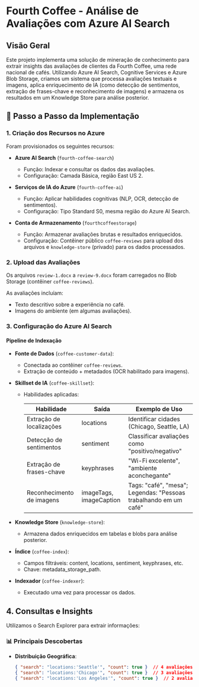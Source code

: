 # Fourth Coffee - Análise de Avaliações com Azure AI Search

## Visão Geral
Este projeto implementa uma solução de mineração de conhecimento para extrair insights das avaliações de clientes da Fourth Coffee, uma rede nacional de cafés. Utilizando Azure AI Search, Cognitive Services e Azure Blob Storage, criamos um sistema que processa avaliações textuais e imagens, aplica enriquecimento de IA (como detecção de sentimentos, extração de frases-chave e reconhecimento de imagens) e armazena os resultados em um Knowledge Store para análise posterior.

## 📌 Passo a Passo da Implementação

### 1. Criação dos Recursos no Azure
Foram provisionados os seguintes recursos:

- **Azure AI Search** (`fourth-coffee-search`)
  - Função: Indexar e consultar os dados das avaliações.
  - Configuração: Camada Básica, região East US 2.

- **Serviços de IA do Azure** (`fourth-coffee-ai`)
  - Função: Aplicar habilidades cognitivas (NLP, OCR, detecção de sentimentos).
  - Configuração: Tipo Standard S0, mesma região do Azure AI Search.

- **Conta de Armazenamento** (`fourthcoffeestorage`)
  - Função: Armazenar avaliações brutas e resultados enriquecidos.
  - Configuração: Contêiner público `coffee-reviews` para upload dos arquivos e `knowledge-store` (privado) para os dados processados.

### 2. Upload das Avaliações
Os arquivos `review-1.docx` a `review-9.docx` foram carregados no Blob Storage (contêiner `coffee-reviews`).

As avaliações incluíam:
- Texto descritivo sobre a experiência no café.
- Imagens do ambiente (em algumas avaliações).

### 3. Configuração do Azure AI Search

#### Pipeline de Indexação
- **Fonte de Dados** (`coffee-customer-data`):
  - Conectada ao contêiner `coffee-reviews`.
  - Extração de conteúdo + metadados (OCR habilitado para imagens).

- **Skillset de IA** (`coffee-skillset`):
  - Habilidades aplicadas:

    | Habilidade               | Saída          | Exemplo de Uso                              |
    |--------------------------|----------------|---------------------------------------------|
    | Extração de localizações | locations      | Identificar cidades (Chicago, Seattle, LA)  |
    | Detecção de sentimentos  | sentiment      | Classificar avaliações como "positivo/negativo" |
    | Extração de frases-chave | keyphrases     | "Wi-Fi excelente", "ambiente aconchegante"  |
    | Reconhecimento de imagens | imageTags, imageCaption | Tags: "café", "mesa"; Legendas: "Pessoas trabalhando em um café" |

- **Knowledge Store** (`knowledge-store`):
  - Armazena dados enriquecidos em tabelas e blobs para análise posterior.

- **Índice** (`coffee-index`):
  - Campos filtráveis: content, locations, sentiment, keyphrases, etc.
  - Chave: metadata_storage_path.

- **Indexador** (`coffee-indexer`):
  - Executado uma vez para processar os dados.

## 4. Consultas e Insights
Utilizamos o Search Explorer para extrair informações:

### 📊 Principais Descobertas
- **Distribuição Geográfica**:
  ```json
  { "search": "locations:'Seattle'", "count": true }  // 4 avaliações
  { "search": "locations:'Chicago'", "count": true }  // 3 avaliações
  { "search": "locations:'Los Angeles'", "count": true }  // 2 avaliações
